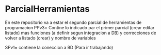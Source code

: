 # ParcialHerramientas
En este repositorio va a estar el segundo parcial de herramientas de programacion
PPv3= Contine lo indicado par el primer parcial (crear editar listado) mas funciones (a definir segun integracion a DB) y correcciones de volver a listado (crear) y nombre de variables

SPv1= contiene la coneccion a BD (Para ir trabajando)